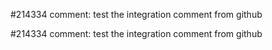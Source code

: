 

#214334 comment: test the integration comment from github


#214334 comment: test the integration comment from github

